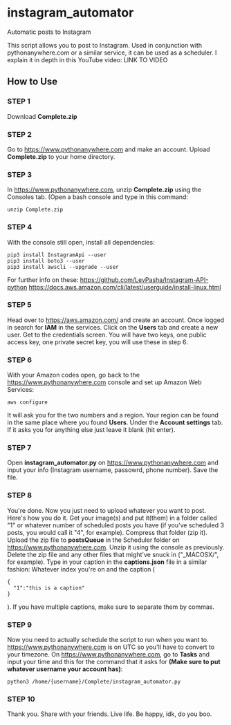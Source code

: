 # instagram_automator
Automatic posts to Instagram

This script allows you to post to Instagram. Used in conjunction with pythonanywhere.com or a similar service, it can be used as a scheduler. I explain it in depth in this YouTube video: LINK TO VIDEO


## How to Use
### STEP 1
Download **Complete.zip**

### STEP 2
Go to https://www.pythonanywhere.com and make an account. Upload **Complete.zip** to your home directory.

### STEP 3
In https://www.pythonanywhere.com, unzip **Complete.zip** using the Consoles tab. (Open a bash console and type in this command:
```
unzip Complete.zip
```

### STEP 4
With the console still open, install all dependencies:
```
pip3 install InstagramApi --user
pip3 install boto3 --user
pip3 install awscli --upgrade --user
```
For further info on these:
https://github.com/LevPasha/Instagram-API-python
https://docs.aws.amazon.com/cli/latest/userguide/install-linux.html

### STEP 5
Head over to https://aws.amazon.com/ and create an account. Once logged in search for **IAM** in the services. Click on the **Users** tab and create a new user. Get to the credentials screen. You will have two keys, one public access key, one private secret key, you will use these in step 6.

### STEP 6
With your Amazon codes open, go back to the https://www.pythonanywhere.com console and set up Amazon Web Services:
```
aws configure
```
It will ask you for the two numbers and a region. Your region can be found in the same place where you found **Users**. Under the **Account settings** tab. If it asks you for anything else just leave it blank (hit enter).

### STEP 7
Open **instagram_automator.py** on https://www.pythonanywhere.com and input your info (Instagram username, passowrd, phone number). Save the file.

### STEP 8
You're done. Now you just need to upload whatever you want to post. Here's how you do it. Get your image(s) and put it(them) in a folder called "1" or whatever number of scheduled posts you have (if you've scheduled 3 posts, you would call it "4", for example). Compress that folder (zip it). Upload the zip file to **postsQueue** in the Scheduler folder on https://www.pythonanywhere.com. Unzip it using the console as previously. Delete the zip file and any other files that might've snuck in ("\_MACOSX/", for example). Type in your caption in the **captions.json** file in a similar fashion: Whatever index you're on and the caption (
```
{
  "1":"this is a caption"
}
```
). If you have multiple captions, make sure to separate them by commas.

### STEP 9
Now you need to actually schedule the script to run when you want to. https://www.pythonanywhere.com is on UTC so you'll have to convert to your timezone. On https://www.pythonanywhere.com, go to **Tasks** and input your time and this for the command that it asks for **(Make sure to put whatever username your account has)**:

```
python3 /home/{username}/Complete/instagram_automator.py
```

### STEP 10
Thank you. Share with your friends. Live life. Be happy, idk, do you boo.
